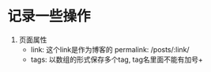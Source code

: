 # 记录一些操作

1. 页面属性
    * link: 这个link是作为博客的 permalink: /posts/:link/
    * tags: 以数组的形式保存多个tag, tag名里面不能有加号+